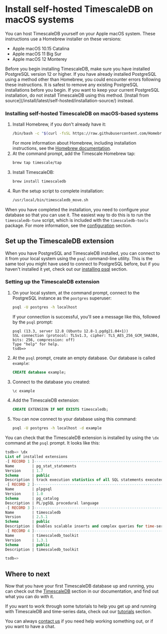 # Install self-hosted TimescaleDB on macOS systems
You can host TimescaleDB yourself on your Apple macOS system.
These instructions use a Homebrew installer on these versions:
*   Apple macOS 10.15 Catalina
*   Apple macOS 11 Big Sur
*   Apple macOS 12 Monterey

<highlight type="important">
Before you begin installing TimescaleDB, make sure you have installed PostgreSQL
version 12 or higher.
</highlight>

<highlight type="warning">
If you have already installed PostgreSQL using a method other than Homebrew, you
could encounter errors following these instructions. It is safest to remove any
existing PostgreSQL installations before you begin. If you want to keep your
current PostgreSQL installation, do not install TimescaleDB using this method.
[Install from source](/install/latest/self-hosted/installation-source/)
instead.
</highlight>

<procedure>

### Installing self-hosted TimescaleDB on macOS-based systems
1.  Install Homebrew, if you don't already have it:
    ```bash
    /bin/bash -c "$(curl -fsSL https://raw.githubusercontent.com/Homebrew/install/HEAD/install.sh)"
    ```
    For more information about Homebrew, including installation instructions,
    see the [Homebrew documentation][homebrew].
1.  At the command prompt, add the Timescale Homebrew tap:
    ```bash
    brew tap timescale/tap
    ```
1.  Install TimescaleDB:
    ```bash
    brew install timescaledb
    ```
1.  Run the setup script to complete installation:
    ```bash
    /usr/local/bin/timescaledb_move.sh
    ```

</procedure>

When you have completed the installation, you need to configure your database so
that you can use it. The easiest way to do this is to run the `timescaledb-tune`
script, which is included with the `timescaledb-tools` package. For more
information, see the [configuration][config] section.

## Set up the TimescaleDB extension
When you have PostgreSQL and TimescaleDB installed, you can connect to it from
your local system using the `psql` command-line utility. This is the same tool
you might have used to connect to PostgreSQL before, but if you haven't
installed it yet, check out our [installing psql][install-psql] section.

<procedure>

### Setting up the TimescaleDB extension
1.  On your local system, at the command prompt, connect to the PostgreSQL
    instance as the `postgres` superuser:
    ```bash
    psql -U postgres -h localhost
    ```
    If your connection is successful, you'll see a message like this, followed
    by the `psql` prompt:
    ```
    psql (13.3, server 12.8 (Ubuntu 12.8-1.pgdg21.04+1))
    SSL connection (protocol: TLSv1.3, cipher: TLS_AES_256_GCM_SHA384, bits: 256, compression: off)
    Type "help" for help.
    tsdb=>
    ```
1.  At the `psql` prompt, create an empty database. Our database is
    called `example`:
    ```sql
    CREATE database example;
    ```
1.  Connect to the database you created:
    ```sql
    \c example
    ```
1.  Add the TimescaleDB extension:
    ```sql
    CREATE EXTENSION IF NOT EXISTS timescaledb;
    ```
1.  You can now connect to your database using this command:
    ```bash
    psql -U postgres -h localhost -d example
    ```

</procedure>

You can check that the TimescaleDB extension is installed by using the `\dx`
command at the `psql` prompt. It looks like this:
```sql
tsdb=> \dx
List of installed extensions
-[ RECORD 1 ]------------------------------------------------------------------
Name        | pg_stat_statements
Version     | 1.7
Schema      | public
Description | track execution statistics of all SQL statements executed
-[ RECORD 2 ]------------------------------------------------------------------
Name        | plpgsql
Version     | 1.0
Schema      | pg_catalog
Description | PL/pgSQL procedural language
-[ RECORD 3 ]------------------------------------------------------------------
Name        | timescaledb
Version     | 2.5.1
Schema      | public
Description | Enables scalable inserts and complex queries for time-series data
-[ RECORD 4 ]------------------------------------------------------------------
Name        | timescaledb_toolkit
Version     | 1.3.1
Schema      | public
Description | timescaledb_toolkit

tsdb=>
```

## Where to next
Now that you have your first TimescaleDB database up and running, you can check
out the [TimescaleDB][tsdb-docs] section in our documentation, and find out what
you can do with it.

If you want to work through some tutorials to help you get up and running with
TimescaleDB and time-series data, check out our [tutorials][tutorials] section.

You can always [contact us][contact] if you need help working something out, or
if you want to have a chat.


[contact]: https://www.timescale.com/contact
[install-psql]: /how-to-guides/connecting/psql/
[tsdb-docs]: timescaledb/:currentVersion:/index/
[tutorials]: /timescaledb/:currentVersion:/tutorials/
[config]: /how-to-guides/configuration/
[homebrew]: https://docs.brew.sh/Installation
